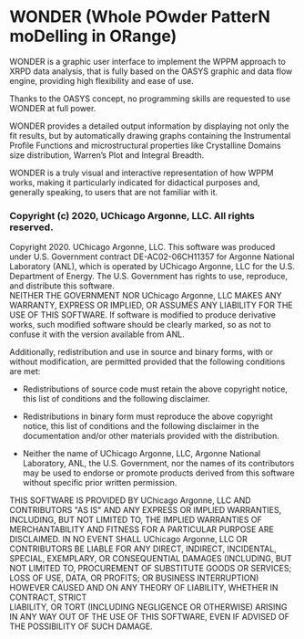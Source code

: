 # WONDER (Whole POwder PatterN moDelling in ORange)

WONDER is a graphic user interface to implement the WPPM approach to XRPD data analysis, that is fully based on the OASYS graphic and data flow engine, providing high flexibility and ease of use. 

Thanks to the OASYS concept, no programming skills are requested to use WONDER at full power.

WONDER provides a detailed output information by displaying not only the fit results, but by automatically drawing graphs containing the Instrumental Profile Functions and microstructural properties like Crystalline Domains size distribution, Warren’s Plot and Integral Breadth.

WONDER is a truly visual and interactive representation of how WPPM works, making it particularly indicated for didactical purposes and, generally speaking, to users that are not familiar with it.


### Copyright (c) 2020, UChicago Argonne, LLC. All rights reserved.         
                                                                         
Copyright 2020. UChicago Argonne, LLC. This software was produced under U.S. Government contract DE-AC02-06CH11357 for Argonne National Laboratory (ANL), which is operated by UChicago Argonne, LLC for the U.S. Department of Energy. The U.S. Government has rights to use, reproduce, and distribute this software.  
NEITHER THE GOVERNMENT NOR UChicago Argonne, LLC MAKES ANY WARRANTY, EXPRESS OR IMPLIED, OR ASSUMES ANY LIABILITY FOR THE USE OF THIS SOFTWARE.  If software is modified to produce derivative works, such modified software should be clearly marked, so as not to confuse it with the version available from ANL.                                                               
                                                                         
Additionally, redistribution and use in source and binary forms, with or without modification, are permitted provided that the following  conditions are met:                                                     
                                                                         
- Redistributions of source code must retain the above copyright notice, this list of conditions and the following disclaimer.     
                                                                         
- Redistributions in binary form must reproduce the above copyright notice, this list of conditions and the following disclaimer in the documentation and/or other materials provided with the distribution.                                                     
                                                                         
- Neither the name of UChicago Argonne, LLC, Argonne National Laboratory, ANL, the U.S. Government, nor the names of its contributors may be used to endorse or promote products derived from this software without specific prior written permission.     
                                                                         
 THIS SOFTWARE IS PROVIDED BY UChicago Argonne, LLC AND CONTRIBUTORS "AS IS" AND ANY EXPRESS OR IMPLIED WARRANTIES, INCLUDING, BUT NOT LIMITED TO, THE IMPLIED WARRANTIES OF MERCHANTABILITY AND FITNESS FOR A PARTICULAR PURPOSE ARE DISCLAIMED. IN NO EVENT SHALL UChicago Argonne, LLC OR CONTRIBUTORS BE LIABLE FOR ANY DIRECT, INDIRECT, INCIDENTAL, SPECIAL, EXEMPLARY, OR CONSEQUENTIAL DAMAGES (INCLUDING, BUT NOT LIMITED TO, PROCUREMENT OF SUBSTITUTE GOODS OR SERVICES; LOSS OF USE, DATA, OR PROFITS; OR BUSINESS INTERRUPTION) HOWEVER CAUSED AND ON ANY THEORY OF LIABILITY, WHETHER IN CONTRACT, STRICT      
 LIABILITY, OR TORT (INCLUDING NEGLIGENCE OR OTHERWISE) ARISING IN ANY WAY OUT OF THE USE OF THIS SOFTWARE, EVEN IF ADVISED OF THE POSSIBILITY OF SUCH DAMAGE.                                             
 
